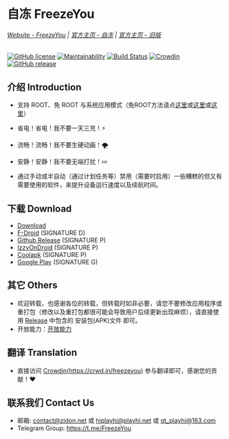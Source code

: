 # 自冻 FreezeYou

###### [Website - FreezeYou](https://www.freezeyou.net/) | [官方主页 - 自冻](https://zidon.net/) | [官方主页 - 旧版](https://freezeyou.playhi.net/)

[![GitHub license](https://img.shields.io/github/license/FreezeYou/FreezeYou.svg)](https://github.com/FreezeYou/FreezeYou/blob/master/LICENSE) [![Maintainability](https://api.codeclimate.com/v1/badges/727a63c38deeadb0c468/maintainability)](https://codeclimate.com/github/Playhi/FreezeYou/maintainability) [![Build Status](https://app.travis-ci.com/FreezeYou/FreezeYou.svg?branch=master)](https://travis-ci.org/FreezeYou/FreezeYou) [![Crowdin](https://d322cqt584bo4o.cloudfront.net/freezeyou/localized.svg)](https://crowdin.com/project/freezeyou) [![GitHub release](https://img.shields.io/github/v/release/FreezeYou/FreezeYou.svg)](https://github.com/FreezeYou/FreezeYou/releases)

## 介绍 Introduction
* 支持 ROOT、免 ROOT 与系统应用模式（免ROOT方法请点[这里](https://zidon.net/zh-CN/guide/enable-mroot.html)或[这里](https://github.com/Playhi/FreezeYou/wiki/%E5%85%8DROOT%E4%BD%BF%E7%94%A8)或[这里](https://freezeyou.playhi.net/MRootUse.html)）

* 省电！省电！我不要一天三充！⚡
* 流畅！流畅！我不要生硬动画！🌪
* 安静！安静！我不要无端打扰！💤

* 通过手动或半自动（通过计划任务等）禁用（需要时启用）一些糟糕的但又有需要使用的软件，来提升设备运行速度以及续航时间。 

## 下载 Download
* [Download](https://www.zidon.net/en-US/download/)
* [F-Droid](https://f-droid.org/packages/cf.playhi.freezeyou) (SIGNATURE D)
* [Github Release](https://github.com/FreezeYou/FreezeYou/releases) (SIGNATURE P)
* [IzzyOnDroid](https://android.izzysoft.de/repo/apk/cf.playhi.freezeyou) (SIGNATURE P)
* [Coolapk](https://www.coolapk.com/apk/165728) (SIGNATURE P)
* [Google Play](https://play.google.com/store/apps/details?id=cf.playhi.freezeyou) (SIGNATURE G)

## 其它 Others
* 欢迎转载，也感谢各位的转载，但转载时如非必要，请您不要修改应用程序或重打包（修改以及重打包都很可能会导致用户后续更新出现麻烦），请直接使用 [Release](https://github.com/FreezeYou/FreezeYou/releases) 中包含的 安装包(APK)文件 即可。
* 开放能力：[开放能力](https://zidon.net/zh-CN/api/)

## 翻译 Translation
* 直接访问 [Crowdin(https://crwd.in/freezeyou)](https://crwd.in/freezeyou) 参与翻译即可，感谢您的贡献！:heart:

## 联系我们 Contact Us
* 邮箱: <contact@zidon.net> 或 <hiplayhi@playhi.net> 或 <qt_playhi@163.com>
* Telegram Group: <https://t.me/FreezeYou>
